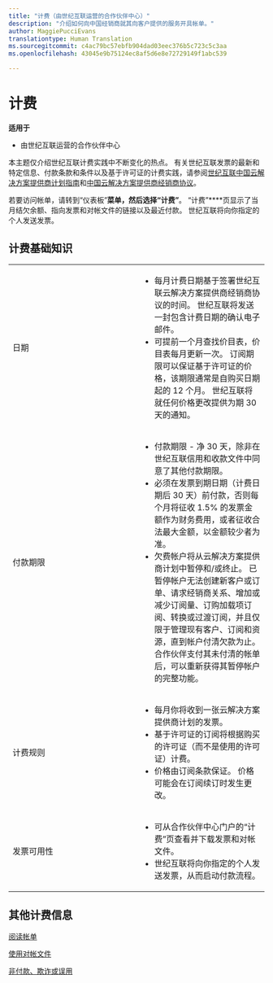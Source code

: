 ```yaml
---
title: "计费（由世纪互联运营的合作伙伴中心）"
description: "介绍如何向中国经销商就其向客户提供的服务开具帐单。"
author: MaggiePucciEvans
translationtype: Human Translation
ms.sourcegitcommit: c4ac79bc57ebfb904dad03eec376b5c723c5c3aa
ms.openlocfilehash: 43045e9b75124ec8af5d6e8e72729149f1abc539

---
```


# 计费

**适用于**

-   由世纪互联运营的合作伙伴中心

本主题仅介绍世纪互联计费实践中不断变化的热点。 有关世纪互联发票的最新和特定信息、付款条款和条件以及基于许可证的计费实践，请参阅[世纪互联中国云解决方案提供商计划指南](http://www.21vbluecloud.com/office365/SolProv_programguide/)和[中国云解决方案提供商经销商协议](http://www.21vbluecloud.com/office365/ResellerAgr/)。

若要访问帐单，请转到“仪表板”****菜单，然后选择“计费”****。 “计费”****页显示了当月结欠余额、指向发票和对帐文件的链接以及最近付款。 世纪互联将向你指定的个人发送发票。 


## 计费基础知识


<table>
<colgroup>
<col width="50%" />
<col width="50%" />
</colgroup>
<tbody>
<tr class="odd">
<td>日期</td>
<td><ul>
<li>每月计费日期基于签署世纪互联云解决方案提供商经销商协议的时间。 世纪互联将发送一封包含计费日期的确认电子邮件。</li>
<li>可提前一个月查找价目表，价目表每月更新一次。 订阅期限可以保证基于许可证的价格，该期限通常是自购买日期起的 12 个月。 世纪互联将就任何价格更改提供为期 30 天的通知。</li>
</ul></td>
</tr>
<tr class="even">
<td>付款期限</td>
<td><ul>
<li>付款期限 - 净 30 天，除非在世纪互联信用和收款文件中同意了其他付款期限。</li>
<li>必须在发票到期日期（计费日期后 30 天）前付款，否则每个月将征收 1.5% 的发票金额作为财务费用，或者征收合法最大金额，以金额较少者为准。</li>
<li>欠费帐户将从云解决方案提供商计划中暂停和/或终止。 已暂停帐户无法创建新客户或订单、请求经销商关系、增加或减少订阅量、订购加载项订阅、转换或过渡订阅，并且仅限于管理现有客户、订阅和资源，直到帐户付清欠款为止。 合作伙伴支付其未付清的帐单后，可以重新获得其暂停帐户的完整功能。</li>
</ul></td>
</tr>
<tr class="odd">
<td>计费规则</td>
<td><ul>
<li>每月你将收到一张云解决方案提供商计划的发票。</li>
<li>基于许可证的订阅将根据购买的许可证（而不是使用的许可证）计费。</li>
<li>价格由订阅条款保证。 价格可能会在订阅续订时发生更改。</li>
</ul></td>
</tr>
<tr class="even">
<td>发票可用性</td>
<td><ul>
<li>可从合作伙伴中心门户的“计费”页查看并下载发票和对帐文件。</li>
<li>世纪互联将向你指定的个人发送发票，从而启动付款流程。</li>
</ul></td>
</tr>
</tbody>
</table>

 

 ## 其他计费信息 

[阅读帐单](read-your-bill.md)

[使用对帐文件](use-the-reconciliation-files.md)

[非付款、欺诈或误用](non-payment-fraud-or-misuse.md)


<!--HONumber=Oct16_HO1-->


